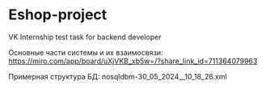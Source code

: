# Eshop-project
VK Internship test task for backend developer

Основные части системы и их взаимосвязи: https://miro.com/app/board/uXjVKB_xb5w=/?share_link_id=711364079963

Примерная структура БД: nosqldbm-30_05_2024__10_18_26.xml
